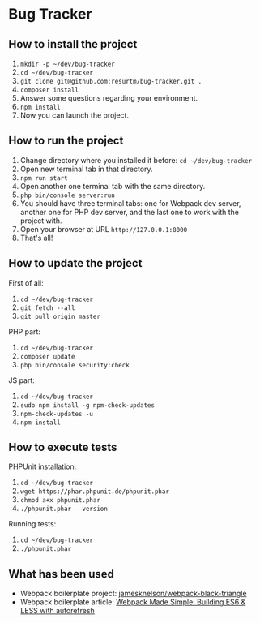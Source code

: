 Bug Tracker
===========

How to install the project
--------------------------

1. `mkdir -p ~/dev/bug-tracker`
2. `cd ~/dev/bug-tracker`
3. `git clone git@github.com:resurtm/bug-tracker.git .`
4. `composer install`
5. Answer some questions regarding your environment.
6. `npm install`
7. Now you can launch the project.

How to run the project
----------------------

1. Change directory where you installed it before: `cd ~/dev/bug-tracker`
2. Open new terminal tab in that directory.
3. `npm run start`
4. Open another one terminal tab with the same directory.
5. `php bin/console server:run`
6. You should have three terminal tabs: one for Webpack dev server, another one for PHP dev server, and the last one to work with the project with.
7. Open your browser at URL `http://127.0.0.1:8000`
8. That's all!

How to update the project
-------------------------

First of all:

1. `cd ~/dev/bug-tracker`
2. `git fetch --all`
3. `git pull origin master`

PHP part:

1. `cd ~/dev/bug-tracker`
2. `composer update`
3. `php bin/console security:check`

JS part:

1. `cd ~/dev/bug-tracker`
2. `sudo npm install -g npm-check-updates`
3. `npm-check-updates -u`
4. `npm install`

How to execute tests
--------------------

PHPUnit installation:

1. `cd ~/dev/bug-tracker`
2. `wget https://phar.phpunit.de/phpunit.phar`
3. `chmod a+x phpunit.phar`
4. `./phpunit.phar --version`

Running tests:

1. `cd ~/dev/bug-tracker`
2. `./phpunit.phar`

What has been used
------------------

* Webpack boilerplate project:
[jamesknelson/webpack-black-triangle](https://github.com/jamesknelson/webpack-black-triangle)
* Webpack boilerplate article:
[Webpack Made Simple: Building ES6 & LESS with autorefresh](http://jamesknelson.com/webpack-made-simple-build-es6-less-with-autorefresh-in-26-lines/)
